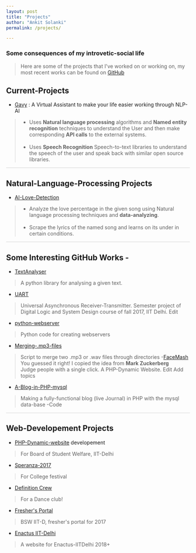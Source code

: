 ```yaml
---
layout: post
title: "Projects"
author: "Ankit Solanki"
permalink: /projects/

---
```


### Some consequences of my introvetic-social life

> Here are some of the projects that I've worked on or working on, my most recent works can be found on [GitHub](http://www.github.com/techcentaur) 

## Current-Projects

-  [Gavy](https://github.com/Gavy-VA) : A Virtual Assistant to make your life easier working through NLP-AI

> - Uses <b>Natural language processing</b> algorithms and <b>Named entity recognition</b> techniques to understand the User and then make corresponding <b>API calls</b> to the external systems. <br><br>
> - Uses <b>Speech Recognition</b> Speech-to-text libraries to understand the speech of the user and speak back with similar open source libraries.

<hr style="opacity: 0.2">

## Natural-Language-Processing Projects

-  [AI-Love-Detection](https://github.com/techcentaur/AI-Love-Detection)

> - Analyze the love percentage in the given song using Natural language processing techniques and <b>data-analyzing</b>. <br><br>
> - Scrape the lyrics of the named song and learns on its under in certain conditions.

<hr style="opacity: 0.2">

## Some Interesting GitHub Works - 

- [TextAnalyser](https://github.com/techcentaur/TextAnalyser)
> A python library for analysing a given text.
- [UART](https://github.com/techcentaur/UART-Project)
> Universal Asynchronous Receiver-Transmitter. Semester project of Digital Logic and System Design course of fall 2017, IIT Delhi. Edit
- [python-webserver](https://github.com/techcentaur/python-webserver)
> Python code for creating webservers
- [Merging-.mp3-files](https://github.com/techcentaur/Merging-.mp3-files)
> Script to merge two .mp3 or .wav files through directories
-[FaceMash](https://github.com/techcentaur/Facemash)
> You guessed it right! I copied the idea from <b>Mark Zuckerberg</b><br>
> Judge people with a single click. A PHP-Dynamic Website. Edit
Add topics
- [A-Blog-in-PHP-mysql](https://github.com/techcentaur/A-Blog-in-PHP-mysql)
> Making a fully-functional blog (live Journal) in PHP with the mysql data-base -Code

<hr style="opacity: 0.2">


## Web-Developement Projects

-  [PHP-Dynamic-website](http://bsw.iitd.ac.in/) developement
> For Board of Student Welfare, IIT-Delhi
-  [Speranza-2017](http://bsw.iitd.ac.in/speranza) 
> For College festival
- [Definition Crew](http://definitioncrew.com/)
> For a Dance club!
-  [Fresher's Portal](http://bsw.iitd.ac.in/freshers17)
> BSW IIT-D, fresher's portal for 2017
- [Enactus IIT-Delhi](https://techcentaur.github.io/EnactusIITD-Website/)
> A website for Enactus-IITDelhi 2018+